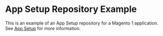 App Setup Repository Example
============================

This is an example of an App Setup repository for a Magento 1 application. See 
[App Setup](../../app-setup.md) for more information.
